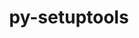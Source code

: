 ---
title: "py-setuptools"
layout: cache
categories: [package, develop-2024-02-18]
meta: {"versions": ["59.4.0", "63.4.3", "64.0.0", "68.0.0"], "compilers": ["apple-clang@=15.0.0", "cce@=15.0.1", "gcc@=11.1.0", "gcc@=11.4.0", "gcc@=12.3.0", "gcc@=7.3.1", "gcc@=7.5.0", "gcc@=9.4.0", "oneapi@=2024.0.0"], "oss": ["amzn2", "rhel8", "ubuntu18.04", "ubuntu20.04", "ubuntu22.04", "ventura"], "platforms": ["darwin", "linux"], "targets": ["aarch64", "neoverse_n1", "neoverse_v1", "neoverse_v2", "ppc64le", "x86_64_v3", "zen4"], "stacks": ["aws-isc", "aws-isc-aarch64", "build_systems", "data-vis-sdk", "developer-tools", "e4s", "e4s-cray-rhel", "e4s-neoverse-v2", "e4s-neoverse_v1", "e4s-oneapi", "e4s-power", "e4s-rocm-external", "ml-darwin-aarch64-mps", "ml-linux-x86_64-cpu", "ml-linux-x86_64-cuda", "ml-linux-x86_64-rocm", "radiuss", "root", "tutorial"], "num_specs": 44, "num_specs_by_stack": {"ml-darwin-aarch64-mps": 2, "root": 44, "aws-isc-aarch64": 2, "aws-isc": 1, "e4s-cray-rhel": 2, "radiuss": 4, "build_systems": 1, "developer-tools": 1, "e4s-neoverse_v1": 5, "e4s-power": 5, "data-vis-sdk": 2, "e4s": 6, "e4s-rocm-external": 1, "e4s-neoverse-v2": 5, "ml-linux-x86_64-cpu": 3, "ml-linux-x86_64-cuda": 3, "ml-linux-x86_64-rocm": 3, "tutorial": 2, "e4s-oneapi": 5}}
spec_details: [{"hash": "yctgpeq22wh5p2abuul3zy6nwe2r4or4", "compiler": "apple-clang@=15.0.0", "versions": ["68.0.0"], "os": "ventura", "platform": "darwin", "target": "aarch64", "variants": ["build_system=generic"], "stacks": ["ml-darwin-aarch64-mps", "root"], "size": "-", "tarball": "https://binaries.spack.io/releases/develop-2024-02-18/build_cache/darwin-ventura-aarch64/apple-clang-15.0.0/py-setuptools-68.0.0/darwin-ventura-aarch64-apple-clang-15.0.0-py-setuptools-68.0.0-yctgpeq22wh5p2abuul3zy6nwe2r4or4.spack"}, {"hash": "hx6dn7hvavgdbnukewl64bm7c6hvyw2w", "compiler": "apple-clang@=15.0.0", "versions": ["68.0.0"], "os": "ventura", "platform": "darwin", "target": "aarch64", "variants": ["build_system=generic"], "stacks": ["ml-darwin-aarch64-mps", "root"], "size": "-", "tarball": "https://binaries.spack.io/releases/develop-2024-02-18/build_cache/darwin-ventura-aarch64/apple-clang-15.0.0/py-setuptools-68.0.0/darwin-ventura-aarch64-apple-clang-15.0.0-py-setuptools-68.0.0-hx6dn7hvavgdbnukewl64bm7c6hvyw2w.spack"}, {"hash": "uz6xhaylzhxqtyx7mrbbxrebwlj3tdlo", "compiler": "gcc@=7.3.1", "versions": ["68.0.0"], "os": "amzn2", "platform": "linux", "target": "aarch64", "variants": ["build_system=generic"], "stacks": ["aws-isc-aarch64", "root"], "size": "-", "tarball": "https://binaries.spack.io/releases/develop-2024-02-18/build_cache/linux-amzn2-aarch64/gcc-7.3.1/py-setuptools-68.0.0/linux-amzn2-aarch64-gcc-7.3.1-py-setuptools-68.0.0-uz6xhaylzhxqtyx7mrbbxrebwlj3tdlo.spack"}, {"hash": "hszt4g466jwutm4myqzaq65fsqziugaq", "compiler": "gcc@=7.3.1", "versions": ["68.0.0"], "os": "amzn2", "platform": "linux", "target": "neoverse_n1", "variants": ["build_system=generic"], "stacks": ["aws-isc-aarch64", "root"], "size": "-", "tarball": "https://binaries.spack.io/releases/develop-2024-02-18/build_cache/linux-amzn2-neoverse_n1/gcc-7.3.1/py-setuptools-68.0.0/linux-amzn2-neoverse_n1-gcc-7.3.1-py-setuptools-68.0.0-hszt4g466jwutm4myqzaq65fsqziugaq.spack"}, {"hash": "j4dx5wxouvwclj7jvxfmameid7z4kn55", "compiler": "gcc@=7.3.1", "versions": ["68.0.0"], "os": "amzn2", "platform": "linux", "target": "x86_64_v3", "variants": ["build_system=generic"], "stacks": ["aws-isc", "root"], "size": "-", "tarball": "https://binaries.spack.io/releases/develop-2024-02-18/build_cache/linux-amzn2-x86_64_v3/gcc-7.3.1/py-setuptools-68.0.0/linux-amzn2-x86_64_v3-gcc-7.3.1-py-setuptools-68.0.0-j4dx5wxouvwclj7jvxfmameid7z4kn55.spack"}, {"hash": "qhg3ug2enq5752wpvsfaomvhehy44nr6", "compiler": "cce@=15.0.1", "versions": ["68.0.0"], "os": "rhel8", "platform": "linux", "target": "zen4", "variants": ["build_system=generic"], "stacks": ["root", "e4s-cray-rhel"], "size": "-", "tarball": "https://binaries.spack.io/releases/develop-2024-02-18/build_cache/linux-rhel8-zen4/cce-15.0.1/py-setuptools-68.0.0/linux-rhel8-zen4-cce-15.0.1-py-setuptools-68.0.0-qhg3ug2enq5752wpvsfaomvhehy44nr6.spack"}, {"hash": "eetryecb4mfri64bx5mtkotppmdf734a", "compiler": "cce@=15.0.1", "versions": ["68.0.0"], "os": "rhel8", "platform": "linux", "target": "zen4", "variants": ["build_system=generic"], "stacks": ["root", "e4s-cray-rhel"], "size": "-", "tarball": "https://binaries.spack.io/releases/develop-2024-02-18/build_cache/linux-rhel8-zen4/cce-15.0.1/py-setuptools-68.0.0/linux-rhel8-zen4-cce-15.0.1-py-setuptools-68.0.0-eetryecb4mfri64bx5mtkotppmdf734a.spack"}, {"hash": "qdgyn27rwqench3mub3e3jklz2f5ymgu", "compiler": "gcc@=7.5.0", "versions": ["68.0.0"], "os": "ubuntu18.04", "platform": "linux", "target": "x86_64_v3", "variants": ["build_system=generic"], "stacks": ["radiuss", "build_systems", "root"], "size": "-", "tarball": "https://binaries.spack.io/releases/develop-2024-02-18/build_cache/linux-ubuntu18.04-x86_64_v3/gcc-7.5.0/py-setuptools-68.0.0/linux-ubuntu18.04-x86_64_v3-gcc-7.5.0-py-setuptools-68.0.0-qdgyn27rwqench3mub3e3jklz2f5ymgu.spack"}, {"hash": "bin5txbjceftxbj4glzcwzqdrn5azvxe", "compiler": "gcc@=7.5.0", "versions": ["68.0.0"], "os": "ubuntu18.04", "platform": "linux", "target": "x86_64_v3", "variants": ["build_system=generic"], "stacks": ["radiuss", "root"], "size": "-", "tarball": "https://binaries.spack.io/releases/develop-2024-02-18/build_cache/linux-ubuntu18.04-x86_64_v3/gcc-7.5.0/py-setuptools-68.0.0/linux-ubuntu18.04-x86_64_v3-gcc-7.5.0-py-setuptools-68.0.0-bin5txbjceftxbj4glzcwzqdrn5azvxe.spack"}, {"hash": "v6youla4zncravuxd55it7apnxdqe7lo", "compiler": "gcc@=7.5.0", "versions": ["59.4.0"], "os": "ubuntu18.04", "platform": "linux", "target": "x86_64_v3", "variants": ["build_system=generic"], "stacks": ["radiuss", "root"], "size": "-", "tarball": "https://binaries.spack.io/releases/develop-2024-02-18/build_cache/linux-ubuntu18.04-x86_64_v3/gcc-7.5.0/py-setuptools-59.4.0/linux-ubuntu18.04-x86_64_v3-gcc-7.5.0-py-setuptools-59.4.0-v6youla4zncravuxd55it7apnxdqe7lo.spack"}, {"hash": "gesaevqti5egsecvrplqq5ojbvqw5nqj", "compiler": "gcc@=7.5.0", "versions": ["63.4.3"], "os": "ubuntu18.04", "platform": "linux", "target": "x86_64_v3", "variants": ["build_system=generic"], "stacks": ["radiuss", "root"], "size": "-", "tarball": "https://binaries.spack.io/releases/develop-2024-02-18/build_cache/linux-ubuntu18.04-x86_64_v3/gcc-7.5.0/py-setuptools-63.4.3/linux-ubuntu18.04-x86_64_v3-gcc-7.5.0-py-setuptools-63.4.3-gesaevqti5egsecvrplqq5ojbvqw5nqj.spack"}, {"hash": "3oqmjvs4jyokv3p7l665yhatq4s5p5o5", "compiler": "gcc@=7.5.0", "versions": ["68.0.0"], "os": "ubuntu18.04", "platform": "linux", "target": "x86_64_v3", "variants": ["build_system=generic"], "stacks": ["root", "developer-tools"], "size": "-", "tarball": "https://binaries.spack.io/releases/develop-2024-02-18/build_cache/linux-ubuntu18.04-x86_64_v3/gcc-7.5.0/py-setuptools-68.0.0/linux-ubuntu18.04-x86_64_v3-gcc-7.5.0-py-setuptools-68.0.0-3oqmjvs4jyokv3p7l665yhatq4s5p5o5.spack"}, {"hash": "z42wnal2jnuriwfv7aw4f43pdv7rpyle", "compiler": "gcc@=11.4.0", "versions": ["68.0.0"], "os": "ubuntu20.04", "platform": "linux", "target": "neoverse_v1", "variants": ["build_system=generic"], "stacks": ["root", "e4s-neoverse_v1"], "size": "-", "tarball": "https://binaries.spack.io/releases/develop-2024-02-18/build_cache/linux-ubuntu20.04-neoverse_v1/gcc-11.4.0/py-setuptools-68.0.0/linux-ubuntu20.04-neoverse_v1-gcc-11.4.0-py-setuptools-68.0.0-z42wnal2jnuriwfv7aw4f43pdv7rpyle.spack"}, {"hash": "duku5xr5mgcldedfvazfhr7qljw3zlmn", "compiler": "gcc@=11.4.0", "versions": ["63.4.3"], "os": "ubuntu20.04", "platform": "linux", "target": "neoverse_v1", "variants": ["build_system=generic"], "stacks": ["root", "e4s-neoverse_v1"], "size": "-", "tarball": "https://binaries.spack.io/releases/develop-2024-02-18/build_cache/linux-ubuntu20.04-neoverse_v1/gcc-11.4.0/py-setuptools-63.4.3/linux-ubuntu20.04-neoverse_v1-gcc-11.4.0-py-setuptools-63.4.3-duku5xr5mgcldedfvazfhr7qljw3zlmn.spack"}, {"hash": "6owsuob3sdmldfv2ootn432yn4bwyriq", "compiler": "gcc@=11.4.0", "versions": ["68.0.0"], "os": "ubuntu20.04", "platform": "linux", "target": "neoverse_v1", "variants": ["build_system=generic"], "stacks": ["root", "e4s-neoverse_v1"], "size": "-", "tarball": "https://binaries.spack.io/releases/develop-2024-02-18/build_cache/linux-ubuntu20.04-neoverse_v1/gcc-11.4.0/py-setuptools-68.0.0/linux-ubuntu20.04-neoverse_v1-gcc-11.4.0-py-setuptools-68.0.0-6owsuob3sdmldfv2ootn432yn4bwyriq.spack"}, {"hash": "h52b66ybhic72z324avyyxaiq2dr3p7h", "compiler": "gcc@=11.4.0", "versions": ["59.4.0"], "os": "ubuntu20.04", "platform": "linux", "target": "neoverse_v1", "variants": ["build_system=generic"], "stacks": ["root", "e4s-neoverse_v1"], "size": "-", "tarball": "https://binaries.spack.io/releases/develop-2024-02-18/build_cache/linux-ubuntu20.04-neoverse_v1/gcc-11.4.0/py-setuptools-59.4.0/linux-ubuntu20.04-neoverse_v1-gcc-11.4.0-py-setuptools-59.4.0-h52b66ybhic72z324avyyxaiq2dr3p7h.spack"}, {"hash": "daftpjfd5vh2nkmah7r4os7rxa3noh6t", "compiler": "gcc@=11.4.0", "versions": ["64.0.0"], "os": "ubuntu20.04", "platform": "linux", "target": "neoverse_v1", "variants": ["build_system=generic"], "stacks": ["root", "e4s-neoverse_v1"], "size": "-", "tarball": "https://binaries.spack.io/releases/develop-2024-02-18/build_cache/linux-ubuntu20.04-neoverse_v1/gcc-11.4.0/py-setuptools-64.0.0/linux-ubuntu20.04-neoverse_v1-gcc-11.4.0-py-setuptools-64.0.0-daftpjfd5vh2nkmah7r4os7rxa3noh6t.spack"}, {"hash": "lrlplcffbyvpftwlyfc5l63pjymhacok", "compiler": "gcc@=9.4.0", "versions": ["68.0.0"], "os": "ubuntu20.04", "platform": "linux", "target": "ppc64le", "variants": ["build_system=generic"], "stacks": ["e4s-power", "root"], "size": "-", "tarball": "https://binaries.spack.io/releases/develop-2024-02-18/build_cache/linux-ubuntu20.04-ppc64le/gcc-9.4.0/py-setuptools-68.0.0/linux-ubuntu20.04-ppc64le-gcc-9.4.0-py-setuptools-68.0.0-lrlplcffbyvpftwlyfc5l63pjymhacok.spack"}, {"hash": "3g42axyyxgrvzfnsdopidlxsnjqgsjha", "compiler": "gcc@=9.4.0", "versions": ["63.4.3"], "os": "ubuntu20.04", "platform": "linux", "target": "ppc64le", "variants": ["build_system=generic"], "stacks": ["e4s-power", "root"], "size": "-", "tarball": "https://binaries.spack.io/releases/develop-2024-02-18/build_cache/linux-ubuntu20.04-ppc64le/gcc-9.4.0/py-setuptools-63.4.3/linux-ubuntu20.04-ppc64le-gcc-9.4.0-py-setuptools-63.4.3-3g42axyyxgrvzfnsdopidlxsnjqgsjha.spack"}, {"hash": "m6fp6zam4spk64j2ds77u47wp6ozl5fz", "compiler": "gcc@=9.4.0", "versions": ["59.4.0"], "os": "ubuntu20.04", "platform": "linux", "target": "ppc64le", "variants": ["build_system=generic"], "stacks": ["e4s-power", "root"], "size": "-", "tarball": "https://binaries.spack.io/releases/develop-2024-02-18/build_cache/linux-ubuntu20.04-ppc64le/gcc-9.4.0/py-setuptools-59.4.0/linux-ubuntu20.04-ppc64le-gcc-9.4.0-py-setuptools-59.4.0-m6fp6zam4spk64j2ds77u47wp6ozl5fz.spack"}, {"hash": "doyp5g536oj7imvzebnuclg3useczxnx", "compiler": "gcc@=9.4.0", "versions": ["68.0.0"], "os": "ubuntu20.04", "platform": "linux", "target": "ppc64le", "variants": ["build_system=generic"], "stacks": ["e4s-power", "root"], "size": "-", "tarball": "https://binaries.spack.io/releases/develop-2024-02-18/build_cache/linux-ubuntu20.04-ppc64le/gcc-9.4.0/py-setuptools-68.0.0/linux-ubuntu20.04-ppc64le-gcc-9.4.0-py-setuptools-68.0.0-doyp5g536oj7imvzebnuclg3useczxnx.spack"}, {"hash": "pjrvi4vcxa6kdevjlhst4lt372xxge3a", "compiler": "gcc@=9.4.0", "versions": ["64.0.0"], "os": "ubuntu20.04", "platform": "linux", "target": "ppc64le", "variants": ["build_system=generic"], "stacks": ["e4s-power", "root"], "size": "-", "tarball": "https://binaries.spack.io/releases/develop-2024-02-18/build_cache/linux-ubuntu20.04-ppc64le/gcc-9.4.0/py-setuptools-64.0.0/linux-ubuntu20.04-ppc64le-gcc-9.4.0-py-setuptools-64.0.0-pjrvi4vcxa6kdevjlhst4lt372xxge3a.spack"}, {"hash": "gxbri4kqybfr46dqmvy2khn4xwfhfd6g", "compiler": "gcc@=11.1.0", "versions": ["68.0.0"], "os": "ubuntu20.04", "platform": "linux", "target": "x86_64_v3", "variants": ["build_system=generic"], "stacks": ["data-vis-sdk", "root"], "size": "-", "tarball": "https://binaries.spack.io/releases/develop-2024-02-18/build_cache/linux-ubuntu20.04-x86_64_v3/gcc-11.1.0/py-setuptools-68.0.0/linux-ubuntu20.04-x86_64_v3-gcc-11.1.0-py-setuptools-68.0.0-gxbri4kqybfr46dqmvy2khn4xwfhfd6g.spack"}, {"hash": "26yqxbfho4bem5tqdzbgaiubiptuwvpg", "compiler": "gcc@=11.1.0", "versions": ["63.4.3"], "os": "ubuntu20.04", "platform": "linux", "target": "x86_64_v3", "variants": ["build_system=generic"], "stacks": ["data-vis-sdk", "root"], "size": "-", "tarball": "https://binaries.spack.io/releases/develop-2024-02-18/build_cache/linux-ubuntu20.04-x86_64_v3/gcc-11.1.0/py-setuptools-63.4.3/linux-ubuntu20.04-x86_64_v3-gcc-11.1.0-py-setuptools-63.4.3-26yqxbfho4bem5tqdzbgaiubiptuwvpg.spack"}, {"hash": "7tqx7i2jhwixhnrpv7a6dnlfglelmvyy", "compiler": "gcc@=11.4.0", "versions": ["63.4.3"], "os": "ubuntu20.04", "platform": "linux", "target": "x86_64_v3", "variants": ["build_system=generic"], "stacks": ["e4s", "root"], "size": "-", "tarball": "https://binaries.spack.io/releases/develop-2024-02-18/build_cache/linux-ubuntu20.04-x86_64_v3/gcc-11.4.0/py-setuptools-63.4.3/linux-ubuntu20.04-x86_64_v3-gcc-11.4.0-py-setuptools-63.4.3-7tqx7i2jhwixhnrpv7a6dnlfglelmvyy.spack"}, {"hash": "f3ffvgwyhz5tsrba4owuuyhhpkcmaij6", "compiler": "gcc@=11.4.0", "versions": ["68.0.0"], "os": "ubuntu20.04", "platform": "linux", "target": "x86_64_v3", "variants": ["build_system=generic"], "stacks": ["e4s", "e4s-rocm-external", "root"], "size": "-", "tarball": "https://binaries.spack.io/releases/develop-2024-02-18/build_cache/linux-ubuntu20.04-x86_64_v3/gcc-11.4.0/py-setuptools-68.0.0/linux-ubuntu20.04-x86_64_v3-gcc-11.4.0-py-setuptools-68.0.0-f3ffvgwyhz5tsrba4owuuyhhpkcmaij6.spack"}, {"hash": "fr3ftxo2wdz64h7giftzk77cikjr3k35", "compiler": "gcc@=11.4.0", "versions": ["63.4.3"], "os": "ubuntu20.04", "platform": "linux", "target": "x86_64_v3", "variants": ["build_system=generic"], "stacks": ["e4s", "root"], "size": "-", "tarball": "https://binaries.spack.io/releases/develop-2024-02-18/build_cache/linux-ubuntu20.04-x86_64_v3/gcc-11.4.0/py-setuptools-63.4.3/linux-ubuntu20.04-x86_64_v3-gcc-11.4.0-py-setuptools-63.4.3-fr3ftxo2wdz64h7giftzk77cikjr3k35.spack"}, {"hash": "qmwccfyzswgeelpyez3f3psnwxxe3g7i", "compiler": "gcc@=11.4.0", "versions": ["59.4.0"], "os": "ubuntu20.04", "platform": "linux", "target": "x86_64_v3", "variants": ["build_system=generic"], "stacks": ["e4s", "root"], "size": "-", "tarball": "https://binaries.spack.io/releases/develop-2024-02-18/build_cache/linux-ubuntu20.04-x86_64_v3/gcc-11.4.0/py-setuptools-59.4.0/linux-ubuntu20.04-x86_64_v3-gcc-11.4.0-py-setuptools-59.4.0-qmwccfyzswgeelpyez3f3psnwxxe3g7i.spack"}, {"hash": "scka6s6p7cvrqydqep74cotglqvwey7a", "compiler": "gcc@=11.4.0", "versions": ["68.0.0"], "os": "ubuntu20.04", "platform": "linux", "target": "x86_64_v3", "variants": ["build_system=generic"], "stacks": ["e4s", "root"], "size": "-", "tarball": "https://binaries.spack.io/releases/develop-2024-02-18/build_cache/linux-ubuntu20.04-x86_64_v3/gcc-11.4.0/py-setuptools-68.0.0/linux-ubuntu20.04-x86_64_v3-gcc-11.4.0-py-setuptools-68.0.0-scka6s6p7cvrqydqep74cotglqvwey7a.spack"}, {"hash": "afzguowpbxizp7ll5ljmssux2tcwmzgb", "compiler": "gcc@=11.4.0", "versions": ["64.0.0"], "os": "ubuntu20.04", "platform": "linux", "target": "x86_64_v3", "variants": ["build_system=generic"], "stacks": ["e4s", "root"], "size": "-", "tarball": "https://binaries.spack.io/releases/develop-2024-02-18/build_cache/linux-ubuntu20.04-x86_64_v3/gcc-11.4.0/py-setuptools-64.0.0/linux-ubuntu20.04-x86_64_v3-gcc-11.4.0-py-setuptools-64.0.0-afzguowpbxizp7ll5ljmssux2tcwmzgb.spack"}, {"hash": "wj7klrdp34wnwirkiqntbkpaots6bt2l", "compiler": "gcc@=11.4.0", "versions": ["68.0.0"], "os": "ubuntu22.04", "platform": "linux", "target": "neoverse_v2", "variants": ["build_system=generic"], "stacks": ["e4s-neoverse-v2", "root"], "size": "-", "tarball": "https://binaries.spack.io/releases/develop-2024-02-18/build_cache/linux-ubuntu22.04-neoverse_v2/gcc-11.4.0/py-setuptools-68.0.0/linux-ubuntu22.04-neoverse_v2-gcc-11.4.0-py-setuptools-68.0.0-wj7klrdp34wnwirkiqntbkpaots6bt2l.spack"}, {"hash": "zpycft6q5hgoi7hvqlfdvfd5wl6lmd2f", "compiler": "gcc@=11.4.0", "versions": ["63.4.3"], "os": "ubuntu22.04", "platform": "linux", "target": "neoverse_v2", "variants": ["build_system=generic"], "stacks": ["e4s-neoverse-v2", "root"], "size": "-", "tarball": "https://binaries.spack.io/releases/develop-2024-02-18/build_cache/linux-ubuntu22.04-neoverse_v2/gcc-11.4.0/py-setuptools-63.4.3/linux-ubuntu22.04-neoverse_v2-gcc-11.4.0-py-setuptools-63.4.3-zpycft6q5hgoi7hvqlfdvfd5wl6lmd2f.spack"}, {"hash": "3kfbq5mbtgv3sfdddoiovilrstbe5crv", "compiler": "gcc@=11.4.0", "versions": ["68.0.0"], "os": "ubuntu22.04", "platform": "linux", "target": "neoverse_v2", "variants": ["build_system=generic"], "stacks": ["e4s-neoverse-v2", "root"], "size": "-", "tarball": "https://binaries.spack.io/releases/develop-2024-02-18/build_cache/linux-ubuntu22.04-neoverse_v2/gcc-11.4.0/py-setuptools-68.0.0/linux-ubuntu22.04-neoverse_v2-gcc-11.4.0-py-setuptools-68.0.0-3kfbq5mbtgv3sfdddoiovilrstbe5crv.spack"}, {"hash": "fff6layf32t46avh35rj7vlryumj2xdg", "compiler": "gcc@=11.4.0", "versions": ["59.4.0"], "os": "ubuntu22.04", "platform": "linux", "target": "neoverse_v2", "variants": ["build_system=generic"], "stacks": ["e4s-neoverse-v2", "root"], "size": "-", "tarball": "https://binaries.spack.io/releases/develop-2024-02-18/build_cache/linux-ubuntu22.04-neoverse_v2/gcc-11.4.0/py-setuptools-59.4.0/linux-ubuntu22.04-neoverse_v2-gcc-11.4.0-py-setuptools-59.4.0-fff6layf32t46avh35rj7vlryumj2xdg.spack"}, {"hash": "phfnnjm5qtcqm4bzk2cmqjinb434mj2u", "compiler": "gcc@=11.4.0", "versions": ["64.0.0"], "os": "ubuntu22.04", "platform": "linux", "target": "neoverse_v2", "variants": ["build_system=generic"], "stacks": ["e4s-neoverse-v2", "root"], "size": "-", "tarball": "https://binaries.spack.io/releases/develop-2024-02-18/build_cache/linux-ubuntu22.04-neoverse_v2/gcc-11.4.0/py-setuptools-64.0.0/linux-ubuntu22.04-neoverse_v2-gcc-11.4.0-py-setuptools-64.0.0-phfnnjm5qtcqm4bzk2cmqjinb434mj2u.spack"}, {"hash": "rvk3bkq4fvpiciu73n5eqsl32jnsvsbk", "compiler": "gcc@=11.4.0", "versions": ["63.4.3"], "os": "ubuntu22.04", "platform": "linux", "target": "x86_64_v3", "variants": ["build_system=generic"], "stacks": ["ml-linux-x86_64-cpu", "ml-linux-x86_64-cuda", "ml-linux-x86_64-rocm", "root"], "size": "-", "tarball": "https://binaries.spack.io/releases/develop-2024-02-18/build_cache/linux-ubuntu22.04-x86_64_v3/gcc-11.4.0/py-setuptools-63.4.3/linux-ubuntu22.04-x86_64_v3-gcc-11.4.0-py-setuptools-63.4.3-rvk3bkq4fvpiciu73n5eqsl32jnsvsbk.spack"}, {"hash": "mgrj3evtoten4pui2dgudhdqkf37iamf", "compiler": "gcc@=11.4.0", "versions": ["68.0.0"], "os": "ubuntu22.04", "platform": "linux", "target": "x86_64_v3", "variants": ["build_system=generic"], "stacks": ["root", "ml-linux-x86_64-cpu", "ml-linux-x86_64-rocm", "ml-linux-x86_64-cuda", "tutorial"], "size": "-", "tarball": "https://binaries.spack.io/releases/develop-2024-02-18/build_cache/linux-ubuntu22.04-x86_64_v3/gcc-11.4.0/py-setuptools-68.0.0/linux-ubuntu22.04-x86_64_v3-gcc-11.4.0-py-setuptools-68.0.0-mgrj3evtoten4pui2dgudhdqkf37iamf.spack"}, {"hash": "h32rx3p3pkip46rhbd4kjelr5pfcwdqg", "compiler": "gcc@=11.4.0", "versions": ["68.0.0"], "os": "ubuntu22.04", "platform": "linux", "target": "x86_64_v3", "variants": ["build_system=generic"], "stacks": ["ml-linux-x86_64-cpu", "ml-linux-x86_64-cuda", "ml-linux-x86_64-rocm", "root"], "size": "-", "tarball": "https://binaries.spack.io/releases/develop-2024-02-18/build_cache/linux-ubuntu22.04-x86_64_v3/gcc-11.4.0/py-setuptools-68.0.0/linux-ubuntu22.04-x86_64_v3-gcc-11.4.0-py-setuptools-68.0.0-h32rx3p3pkip46rhbd4kjelr5pfcwdqg.spack"}, {"hash": "lrmtwdl2vidisfpgelpkjt4d7o5hkv2q", "compiler": "gcc@=12.3.0", "versions": ["68.0.0"], "os": "ubuntu22.04", "platform": "linux", "target": "x86_64_v3", "variants": ["build_system=generic"], "stacks": ["tutorial", "root"], "size": "-", "tarball": "https://binaries.spack.io/releases/develop-2024-02-18/build_cache/linux-ubuntu22.04-x86_64_v3/gcc-12.3.0/py-setuptools-68.0.0/linux-ubuntu22.04-x86_64_v3-gcc-12.3.0-py-setuptools-68.0.0-lrmtwdl2vidisfpgelpkjt4d7o5hkv2q.spack"}, {"hash": "noq227kijcy7kxvdbc6mgkx43bthtth6", "compiler": "oneapi@=2024.0.0", "versions": ["68.0.0"], "os": "ubuntu22.04", "platform": "linux", "target": "x86_64_v3", "variants": ["build_system=generic"], "stacks": ["e4s-oneapi", "root"], "size": "-", "tarball": "https://binaries.spack.io/releases/develop-2024-02-18/build_cache/linux-ubuntu22.04-x86_64_v3/oneapi-2024.0.0/py-setuptools-68.0.0/linux-ubuntu22.04-x86_64_v3-oneapi-2024.0.0-py-setuptools-68.0.0-noq227kijcy7kxvdbc6mgkx43bthtth6.spack"}, {"hash": "kd7mfunogpa3xidbkurce5xy2ahfyf7d", "compiler": "oneapi@=2024.0.0", "versions": ["63.4.3"], "os": "ubuntu22.04", "platform": "linux", "target": "x86_64_v3", "variants": ["build_system=generic"], "stacks": ["e4s-oneapi", "root"], "size": "-", "tarball": "https://binaries.spack.io/releases/develop-2024-02-18/build_cache/linux-ubuntu22.04-x86_64_v3/oneapi-2024.0.0/py-setuptools-63.4.3/linux-ubuntu22.04-x86_64_v3-oneapi-2024.0.0-py-setuptools-63.4.3-kd7mfunogpa3xidbkurce5xy2ahfyf7d.spack"}, {"hash": "7bexmemuzo4a5goeefmjx3jx3aviq4sq", "compiler": "oneapi@=2024.0.0", "versions": ["68.0.0"], "os": "ubuntu22.04", "platform": "linux", "target": "x86_64_v3", "variants": ["build_system=generic"], "stacks": ["e4s-oneapi", "root"], "size": "-", "tarball": "https://binaries.spack.io/releases/develop-2024-02-18/build_cache/linux-ubuntu22.04-x86_64_v3/oneapi-2024.0.0/py-setuptools-68.0.0/linux-ubuntu22.04-x86_64_v3-oneapi-2024.0.0-py-setuptools-68.0.0-7bexmemuzo4a5goeefmjx3jx3aviq4sq.spack"}, {"hash": "ihzndbafytjhjrcln6tretq27jr2a7hq", "compiler": "oneapi@=2024.0.0", "versions": ["59.4.0"], "os": "ubuntu22.04", "platform": "linux", "target": "x86_64_v3", "variants": ["build_system=generic"], "stacks": ["e4s-oneapi", "root"], "size": "-", "tarball": "https://binaries.spack.io/releases/develop-2024-02-18/build_cache/linux-ubuntu22.04-x86_64_v3/oneapi-2024.0.0/py-setuptools-59.4.0/linux-ubuntu22.04-x86_64_v3-oneapi-2024.0.0-py-setuptools-59.4.0-ihzndbafytjhjrcln6tretq27jr2a7hq.spack"}, {"hash": "jsi5hp3s4zcrpamli3pshtcqcdjez4tg", "compiler": "oneapi@=2024.0.0", "versions": ["64.0.0"], "os": "ubuntu22.04", "platform": "linux", "target": "x86_64_v3", "variants": ["build_system=generic"], "stacks": ["e4s-oneapi", "root"], "size": "-", "tarball": "https://binaries.spack.io/releases/develop-2024-02-18/build_cache/linux-ubuntu22.04-x86_64_v3/oneapi-2024.0.0/py-setuptools-64.0.0/linux-ubuntu22.04-x86_64_v3-oneapi-2024.0.0-py-setuptools-64.0.0-jsi5hp3s4zcrpamli3pshtcqcdjez4tg.spack"}]
---
